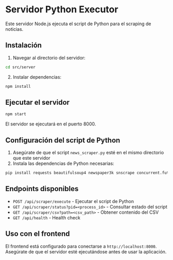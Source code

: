 
# Servidor Python Executor

Este servidor Node.js ejecuta el script de Python para el scraping de noticias.

## Instalación

1. Navegar al directorio del servidor:
```bash
cd src/server
```

2. Instalar dependencias:
```bash
npm install
```

## Ejecutar el servidor

```bash
npm start
```

El servidor se ejecutará en el puerto 8000.

## Configuración del script de Python

1. Asegúrate de que el script `news_scraper.py` esté en el mismo directorio que este servidor
2. Instala las dependencias de Python necesarias:
```bash
pip install requests beautifulsoup4 newspaper3k snscrape concurrent.futures
```

## Endpoints disponibles

- `POST /api/scraper/execute` - Ejecutar el script de Python
- `GET /api/scraper/status?pid=<process_id>` - Consultar estado del script
- `GET /api/scraper/csv?path=<csv_path>` - Obtener contenido del CSV
- `GET /api/health` - Health check

## Uso con el frontend

El frontend está configurado para conectarse a `http://localhost:8000`. Asegúrate de que el servidor esté ejecutándose antes de usar la aplicación.
